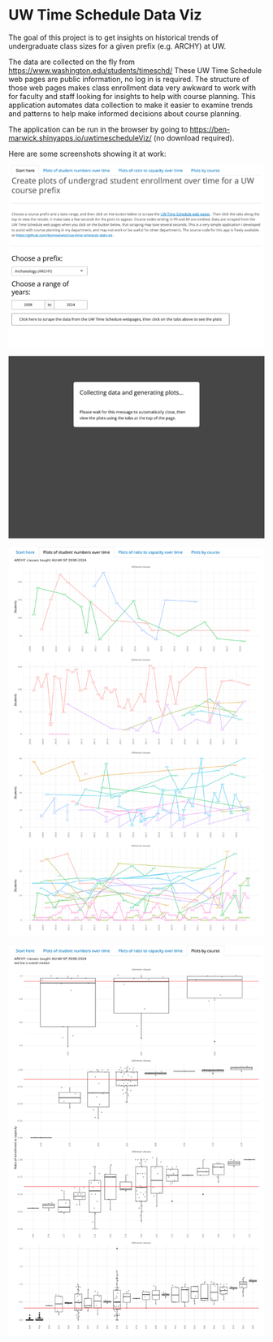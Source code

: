# UW Time Schedule Data Viz

The goal of this project is to get insights on historical trends of undergraduate class sizes for a given prefix (e.g. ARCHY) at UW.

The data are collected on the fly from <https://www.washington.edu/students/timeschd/> These UW Time Schedule web pages are public information, no log in is required. The structure of those web pages makes class enrollment data very awkward to work with for faculty and staff looking for insights to help with course planning. This application automates data collection to make it easier to examine trends and patterns to help make informed decisions about course planning.

The application can be run in the browser by going to <https://ben-marwick.shinyapps.io/uwtimescheduleViz/> (no download required).

Here are some screenshots showing it at work:

![](figures/screenshot1.png)

![](figures/screenshot1.5.png)

![](figures/screenshot2.png)

![](figures/screenshot3.png)
